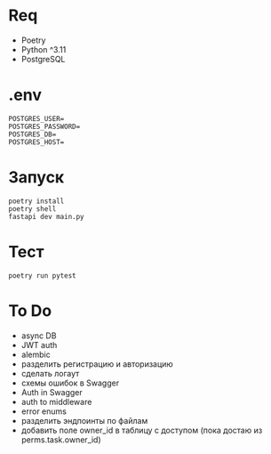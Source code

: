 # Req

- Poetry
- Python ^3.11
- PostgreSQL

# .env

```
POSTGRES_USER=
POSTGRES_PASSWORD=
POSTGRES_DB=
POSTGRES_HOST=
```

# Запуск

```
poetry install
poetry shell
fastapi dev main.py
```

# Тест

```
poetry run pytest
```

# To Do

- async DB
- JWT auth
- alembic
- разделить регистрацию и авторизацию
- сделать логаут
- схемы ошибок в Swagger
- Auth in Swagger
- auth to middleware
- error enums
- разделить эндпоинты по файлам
- добавить поле owner_id в таблицу с доступом (пока достаю из perms.task.owner_id)

